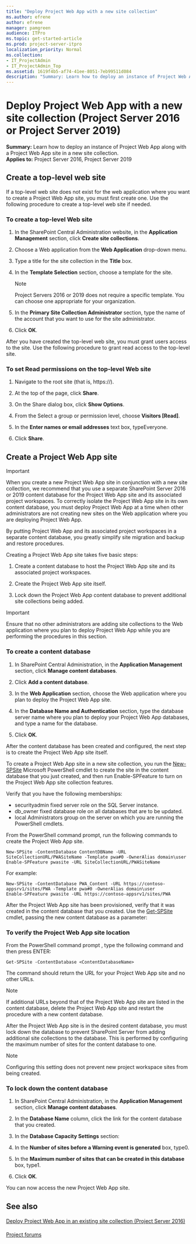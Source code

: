 ```yaml
---
title: "Deploy Project Web App with a new site collection"
ms.author: efrene
author: efrene
manager: pamgreen
audience: ITPro
ms.topic: get-started-article
ms.prod: project-server-itpro
localization_priority: Normal
ms.collection:
- IT_ProjectAdmin
- IT_ProjectAdmin_Top
ms.assetid: 1619f4b5-af74-41ee-8051-7eb99511d084
description: "Summary: Learn how to deploy an instance of Project Web App along with a Project Web App site in a new site collection."
---
```


# Deploy Project Web App with a new site collection (Project Server 2016 or Project Server 2019)

 **Summary:** Learn how to deploy an instance of Project Web App along with a Project Web App site in a new site collection.<br/>
**Applies to:** Project Server 2016, Project Server 2019

## Create a top-level web site

If a top-level web site does not exist for the web application where you want to create a Project Web App site, you must first create one. Use the following procedure to create a top-level web site if needed.

### To create a top-level Web site

1. In the SharePoint Central Administration website, in the **Application Management** section, click **Create site collections**.

2. Choose a Web application from the **Web Application** drop-down menu.

3. Type a title for the site collection in the **Title** box.

4. In the **Template Selection** section, choose a template for the site.

    > [!NOTE]
    > Project Servers 2016 or 2019 does not require a specific template. You can choose one appropriate for your organization. 

5. In the **Primary Site Collection Administrator** section, type the name of the account that you want to use for the site administrator.

6. Click **OK**.

After you have created the top-level web site, you must grant users access to the site. Use the following procedure to grant read access to the top-level site.

### To set Read permissions on the top-level Web site

1. Navigate to the root site (that is, https://<servername>).

2. At the top of the page, click **Share**.

3. On the Share dialog box, click **Show Options**.

4. From the Select a group or permission level, choose **<site> Visitors [Read]**.

5. In the **Enter names or email addresses** text box, typeEveryone.

6. Click **Share**.

## Create a Project Web App site

> [!IMPORTANT]
> When you create a new Project Web App site in conjunction with a new site collection, we recommend that you use a separate SharePoint Server 2016 or 2019 content database for the Project Web App site and its associated project workspaces. To correctly isolate the Project Web App site in its own content database, you must deploy Project Web App at a time when other administrators are not creating new sites on the Web application where you are deploying Project Web App. 

By putting Project Web App and its associated project workspaces in a separate content database, you greatly simplify site migration and backup and restore procedures.

Creating a Project Web App site takes five basic steps:

1. Create a content database to host the Project Web App site and its associated project workspaces.

2. Create the Project Web App site itself.

3. Lock down the Project Web App content database to prevent additional site collections being added.

> [!IMPORTANT]
> Ensure that no other administrators are adding site collections to the Web application where you plan to deploy Project Web App while you are performing the procedures in this section. 

### To create a content database

1. In SharePoint Central Administration, in the **Application Management** section, click **Manage content databases**.

2. Click **Add a content database**.

3. In the **Web Application** section, choose the Web application where you plan to deploy the Project Web App site.

4. In the **Database Name and Authentication** section, type the database server name where you plan to deploy your Project Web App databases, and type a name for the database.

5. Click **OK**.

After the content database has been created and configured, the next step is to create the Project Web App site itself.

To create a Project Web App site in a new site collection, you run the [New-SPSite](https://docs.microsoft.com/powershell/module/sharepoint-server/new-spsite?view=sharepoint-ps) Microsoft PowerShell cmdlet to create the site in the content database that you just created, and then run Enable-SPFeature to turn on the Project Web App site collection features. 

Verify that you have the following memberships:

- securityadmin fixed server role on the SQL Server instance. 
- db_owner fixed database role on all databases that are to be updated.
- local Administrators group on the server on which you are running the PowerShell cmdlets.


From the PowerShell command prompt, run the following commands to create the Project Web App site.

```
New-SPSite -ContentDatabase ContentDBName -URL SiteCollectionURL/PWASiteName -Template pwa#0 -OwnerAlias domain\user
Enable-SPFeature pwasite -URL SiteCollectionURL/PWASiteName
```

For example:

```
New-SPSite -ContentDatabase PWA_Content -URL https://contoso-appsrv1/sites/PWA -Template pwa#0 -OwnerAlias domain\user
Enable-SPFeature pwasite -URL https://contoso-appsrv1/sites/PWA
```

After the Project Web App site has been provisioned, verify that it was created in the content database that you created. Use the [Get-SPSite](https://docs.microsoft.com/powershell/module/sharepoint-server/get-spsite?view=sharepoint-ps) cmdlet, passing the new content database as a parameter:

### To verify the Project Web App site location

From the PowerShell command prompt , type the following command and then press ENTER:

    Get-SPSite -ContentDatabase <ContentDatabaseName>

The command should return the URL for your Project Web App site and no other URLs.

> [!NOTE]
> If additional URLs beyond that of the Project Web App site are listed in the content database, delete the Project Web App site and restart the procedure with a new content database.

After the Project Web App site is in the desired content database, you must lock down the database to prevent SharePoint Server from adding additional site collections to the database. This is performed by configuring the maximum number of sites for the content database to one. 

> [!NOTE]
> Configuring this setting does not prevent new project workspace sites from being created. 

### To lock down the content database

1. In SharePoint Central Administration, in the **Application Management** section, click **Manage content databases**.

2. In the **Database Name** column, click the link for the content database that you created.

3. In the **Database Capacity Settings** section:

1. In the **Number of sites before a Warning event is generated** box, type0.

2. In the **Maximum number of sites that can be created in this database** box, type1.

4. Click **OK**.

You can now access the new Project Web App site.

## See also

#### 

[Deploy Project Web App in an existing site collection (Project Server 2016)](deploy-project-web-app-in-an-existing-site-collection-project-server-2016.md)
#### 

[Project forums](https://social.technet.microsoft.com/Forums/en-US/category/project)

